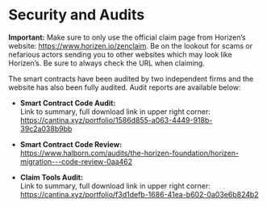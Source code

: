 # Security and Audits
**Important:** Make sure to only use the official claim page from Horizen’s website: https://www.horizen.io/zenclaim. Be on the lookout for scams or nefarious actors sending you to other websites which may look like Horizen’s. Be sure to always check the URL when claiming.

The smart contracts have been audited by two independent firms and the website has also been fully audited. Audit reports are available below:

- **Smart Contract Code Audit:**
<br/>Link to summary, full download link in upper right corner: 
<br/>https://cantina.xyz/portfolio/1586d855-a063-4449-918b-39c2a038b9bb

- **Smart Contract Code Review:**
<br/>https://www.halborn.com/audits/the-horizen-foundation/horizen-migration---code-review-0aa462


- **Claim Tools Audit:**
<br/>Link to summary, full download link in upper right corner: <br/>https://cantina.xyz/portfolio/f3d1defb-1686-41ea-b602-0a03e6b824b2

